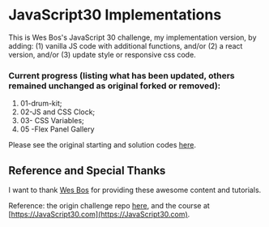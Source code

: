 # JavaScript30 Implementations

This is Wes Bos's JavaScript 30 challenge, my implementation version, by adding: 
(1) vanilla JS code with additional functions, 
and/or (2) a react version, 
and/or (3) update style or responsive css code. 

### Current progress (listing what has been updated, others remained unchanged as original forked or removed): 
1. 01-drum-kit;
2. 02-JS and CSS Clock;
3. 03- CSS Variables;
5. 05 -Flex Panel Gallery


Please see the original starting and solution codes [here](https://github.com/wesbos/JavaScript30).  

## Reference and Special Thanks
I want to thank [Wes Bos](https://github.com/wesbos) for providing these awesome content and tutorials. 

Reference: the origin challenge repo [here](https://github.com/wesbos/JavaScript30), and the course at [https://JavaScript30.com](https://JavaScript30.com).

